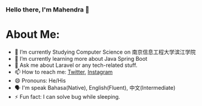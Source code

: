 ### Hello there, I'm Mahendra 👋

# About Me:
- 🏫 I’m currently Studying Computer Science on 南京信息工程大学滨江学院
- 🌱 I’m currently learning more about Java Spring Boot
- 💬 Ask me about Laravel or any tech-related stuff.
- 📫 How to reach me: [Twitter](https://twitter.com/mfimahendra), [Instagram](https://www.instagram.com/mfimahendra_)
- 😄 Pronouns: He/His
- 🗣 I'm speak Bahasa(Native), English(Fluent), 中文(Intermediate)
- ⚡ Fun fact: I can solve bug while sleeping.
